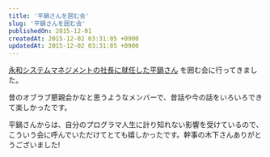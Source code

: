 ```yaml
---
title: '平鍋さんを囲む会'
slug: '平鍋さんを囲む会'
publishedOn: 2015-12-01
createdAt: 2015-12-02 03:31:05 +0900
updatedAt: 2015-12-02 03:31:05 +0900
---
```

[永和システムマネジメントの社長に就任した平鍋さん](https://anagileway.wordpress.com/2015/10/24/%e6%b0%b8%e5%92%8c%e3%82%b7%e3%82%b9%e3%83%86%e3%83%a0%e3%83%9e%e3%83%8d%e3%82%b8%e3%83%a1%e3%83%b3%e3%83%88%e3%81%ae%e7%a4%be%e9%95%b7%e3%81%ab%e5%b0%b1%e4%bb%bb%e3%81%97%e3%81%be%e3%81%97%e3%81%9f/) を囲む会に行ってきました。

昔のオブラブ懇親会かなと思うようなメンバーで、昔話や今の話をいろいろできて楽しかったです。

平鍋さんからは、自分のプログラマ人生に計り知れない影響を受けているので、こういう会に呼んでいただけてとても嬉しかったです。幹事の木下さんありがとうございました!

